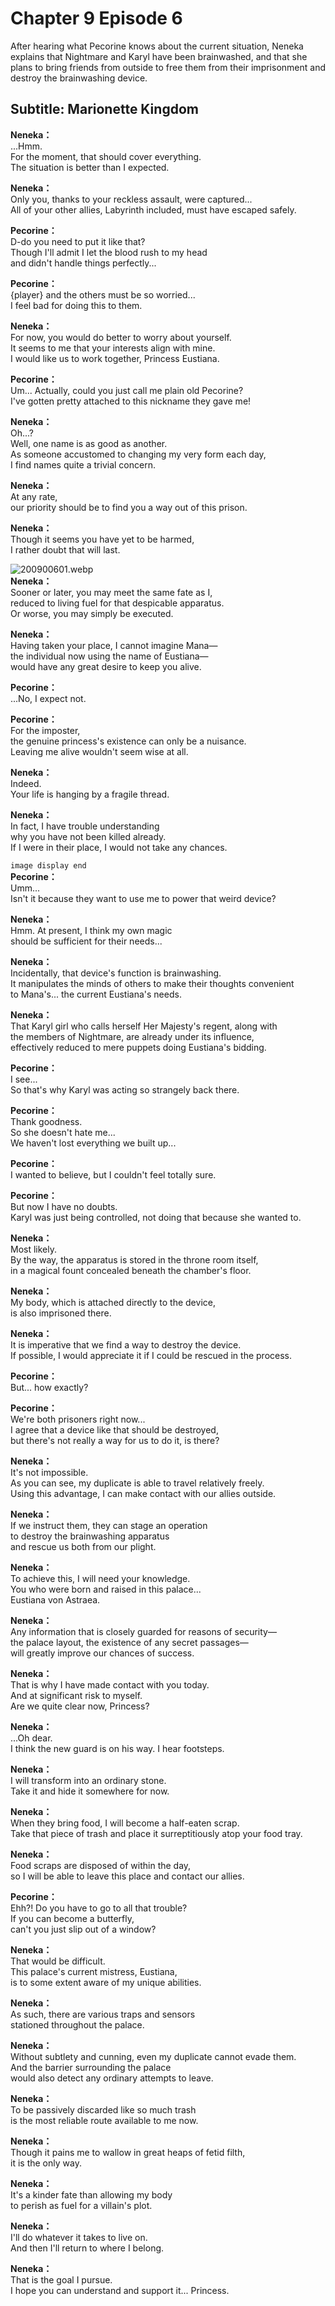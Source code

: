 # Chapter 9 Episode 6
After hearing what Pecorine knows about the current situation, Neneka explains that Nightmare and Karyl have been brainwashed, and that she plans to bring friends from outside to free them from their imprisonment and destroy the brainwashing device.
  
## Subtitle: Marionette Kingdom
  
**Neneka：**  
...Hmm.  
For the moment, that should cover everything.  
The situation is better than I expected.  
  
**Neneka：**  
Only you, thanks to your reckless assault, were captured...  
All of your other allies, Labyrinth included, must have escaped safely.  
  
**Pecorine：**  
D-do you need to put it like that?  
Though I'll admit I let the blood rush to my head  
and didn't handle things perfectly...  
  
**Pecorine：**  
{player} and the others must be so worried...  
I feel bad for doing this to them.  
  
**Neneka：**  
For now, you would do better to worry about yourself.  
It seems to me that your interests align with mine.  
I would like us to work together, Princess Eustiana.  
  
**Pecorine：**  
Um... Actually, could you just call me plain old Pecorine?  
I've gotten pretty attached to this nickname they gave me!  
  
**Neneka：**  
Oh...?  
 Well, one name is as good as another.  
As someone accustomed to changing my very form each day,  
I find names quite a trivial concern.  
  
**Neneka：**  
At any rate,  
our priority should be to find you a way out of this prison.  
  
**Neneka：**  
Though it seems you have yet to be harmed,  
I rather doubt that will last.  
  
![200900601.webp](https://redive.estertion.win/card/story/200900601.webp)  
**Neneka：**  
Sooner or later, you may meet the same fate as I,  
reduced to living fuel for that despicable apparatus.  
Or worse, you may simply be executed.  
  
**Neneka：**  
Having taken your place, I cannot imagine Mana—  
the individual now using the name of Eustiana—  
would have any great desire to keep you alive.  
  
**Pecorine：**  
...No, I expect not.  
  
**Pecorine：**  
For the imposter,  
the genuine princess's existence can only be a nuisance.  
Leaving me alive wouldn't seem wise at all.  
  
**Neneka：**  
Indeed.  
Your life is hanging by a fragile thread.  
  
**Neneka：**  
In fact, I have trouble understanding  
why you have not been killed already.  
If I were in their place, I would not take any chances.  
  
`image display end`  
**Pecorine：**  
Umm...  
Isn't it because they want to use me to power that weird device?  
  
**Neneka：**  
Hmm. At present, I think my own magic  
should be sufficient for their needs...  
  
**Neneka：**  
Incidentally, that device's function is brainwashing.  
It manipulates the minds of others to make their thoughts convenient  
to Mana's... the current Eustiana's needs.  
  
**Neneka：**  
That Karyl girl who calls herself Her Majesty's regent, along with  
the members of Nightmare, are already under its influence,  
effectively reduced to mere puppets doing Eustiana's bidding.  
  
**Pecorine：**  
I see...  
So that's why Karyl was acting so strangely back there.  
  
**Pecorine：**  
Thank goodness.  
So she doesn't hate me...  
We haven't lost everything we built up...  
  
**Pecorine：**  
I wanted to believe, but I couldn't feel totally sure.  
  
**Pecorine：**  
But now I have no doubts.  
Karyl was just being controlled, not doing that because she wanted to.  
  
**Neneka：**  
Most likely.  
By the way, the apparatus is stored in the throne room itself,  
in a magical fount concealed beneath the chamber's floor.  
  
**Neneka：**  
My body, which is attached directly to the device,  
is also imprisoned there.  
  
**Neneka：**  
It is imperative that we find a way to destroy the device.  
If possible, I would appreciate it if I could be rescued in the process.  
  
**Pecorine：**  
But... how exactly?  
  
**Pecorine：**  
We're both prisoners right now...  
I agree that a device like that should be destroyed,  
but there's not really a way for us to do it, is there?  
  
**Neneka：**  
It's not impossible.  
As you can see, my duplicate is able to travel relatively freely.  
Using this advantage, I can make contact with our allies outside.  
  
**Neneka：**  
If we instruct them, they can stage an operation  
to destroy the brainwashing apparatus  
and rescue us both from our plight.  
  
**Neneka：**  
To achieve this, I will need your knowledge.  
You who were born and raised in this palace...  
Eustiana von Astraea.  
  
**Neneka：**  
Any information that is closely guarded for reasons of security—  
the palace layout, the existence of any secret passages—  
will greatly improve our chances of success.  
  
**Neneka：**  
That is why I have made contact with you today.  
And at significant risk to myself.  
Are we quite clear now, Princess?  
  
**Neneka：**  
...Oh dear.  
I think the new guard is on his way. I hear footsteps.  
  
**Neneka：**  
I will transform into an ordinary stone.  
Take it and hide it somewhere for now.  
  
**Neneka：**  
When they bring food, I will become a half-eaten scrap.  
Take that piece of trash and place it surreptitiously atop your food tray.  
  
**Neneka：**  
Food scraps are disposed of within the day,  
so I will be able to leave this place and contact our allies.  
  
**Pecorine：**  
Ehh?! Do you have to go to all that trouble?  
If you can become a butterfly,  
can't you just slip out of a window?  
  
**Neneka：**  
That would be difficult.  
This palace's current mistress, Eustiana,  
is to some extent aware of my unique abilities.  
  
**Neneka：**  
As such, there are various traps and sensors  
stationed throughout the palace.  
  
**Neneka：**  
Without subtlety and cunning, even my duplicate cannot evade them.  
And the barrier surrounding the palace  
would also detect any ordinary attempts to leave.  
  
**Neneka：**  
To be passively discarded like so much trash  
is the most reliable route available to me now.  
  
**Neneka：**  
Though it pains me to wallow in great heaps of fetid filth,  
it is the only way.  
  
**Neneka：**  
It's a kinder fate than allowing my body  
to perish as fuel for a villain's plot.  
  
**Neneka：**  
I'll do whatever it takes to live on.  
And then I'll return to where I belong.  
  
**Neneka：**  
That is the goal I pursue.  
I hope you can understand and support it... Princess.  
